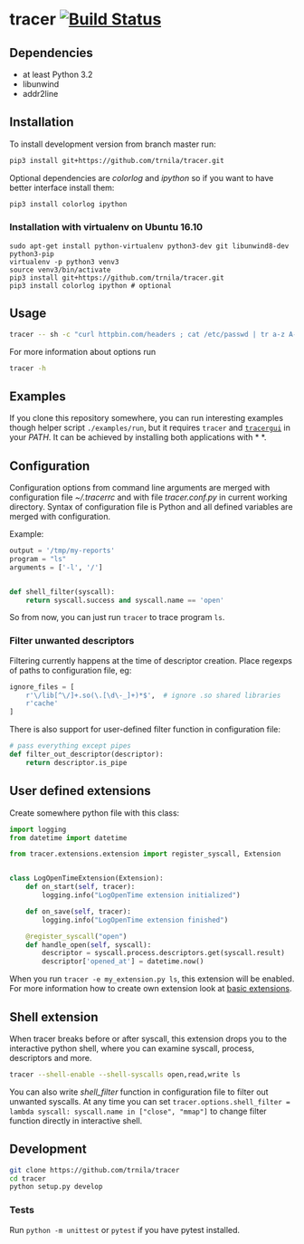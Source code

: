 # tracer [![Build Status](https://travis-ci.org/trnila/tracer.svg?branch=master)](https://travis-ci.org/trnila/tracer)
## Dependencies
- at least Python 3.2
- libunwind
- addr2line


## Installation
To install development version from branch master run:
```sh
pip3 install git+https://github.com/trnila/tracer.git
```

Optional dependencies are *colorlog* and *ipython* so if you want to have better interface install them:
```sh
pip3 install colorlog ipython
```

### Installation with virtualenv on Ubuntu 16.10
```
sudo apt-get install python-virtualenv python3-dev git libunwind8-dev python3-pip
virtualenv -p python3 venv3
source venv3/bin/activate
pip3 install git+https://github.com/trnila/tracer.git
pip3 install colorlog ipython # optional
```

## Usage
```sh
tracer -- sh -c "curl httpbin.com/headers ; cat /etc/passwd | tr a-z A-Z | tac" 
```

For more information about options run
```sh
tracer -h
```

## Examples
If you clone this repository somewhere, you can run interesting examples though helper script `./examples/run`,
but it requires `tracer` and [`tracergui`](https://github.com/trnila/tracer-gui) in your *PATH*. 
It can be achieved by installing both applications with *
*.  

## Configuration
Configuration options from command line arguments are merged with configuration file *~/.tracerrc* and with
file *tracer.conf.py* in current working directory.
Syntax of configuration file is Python and all defined variables are merged with configuration.

Example:
```python
output = '/tmp/my-reports'
program = "ls"
arguments = ['-l', '/']


def shell_filter(syscall):
    return syscall.success and syscall.name == 'open'
```
So from now, you can just run `tracer` to trace program `ls`.

### Filter unwanted descriptors
Filtering currently happens at the time of descriptor creation.
Place regexps of paths to configuration file, eg:
```python
ignore_files = [
    r'\/lib[^\/]+.so(\.[\d\-_]+)*$',  # ignore .so shared libraries
    r'cache'
]
```

There is also support for user-defined filter function in configuration file:
```python
# pass everything except pipes
def filter_out_descriptor(descriptor):
    return descriptor.is_pipe
```

## User defined extensions
Create somewhere python file with this class:
```python
import logging
from datetime import datetime

from tracer.extensions.extension import register_syscall, Extension


class LogOpenTimeExtension(Extension):
    def on_start(self, tracer):
        logging.info("LogOpenTime extension initialized")

    def on_save(self, tracer):
        logging.info("LogOpenTime extension finished")

    @register_syscall("open")
    def handle_open(self, syscall):
        descriptor = syscall.process.descriptors.get(syscall.result)
        descriptor['opened_at'] = datetime.now()
```
When you run `tracer -e my_extension.py ls`, this extension will be enabled.
For more information how to create own extension look at [basic extensions](tracer/extensions).

## Shell extension
When tracer breaks before or after syscall, this extension drops you to the interactive python shell,
where you can examine syscall, process, descriptors and more. 

```sh
tracer --shell-enable --shell-syscalls open,read,write ls
```

You can also write *shell_filter* function in configuration file to filter out unwanted syscalls.
At any time you can set `tracer.options.shell_filter = lambda syscall: syscall.name in ["close", "mmap"]`
to change filter function directly in interactive shell.

## Development
```sh
git clone https://github.com/trnila/tracer
cd tracer
python setup.py develop
```

### Tests
Run `python -m unittest` or `pytest` if you have pytest installed.

